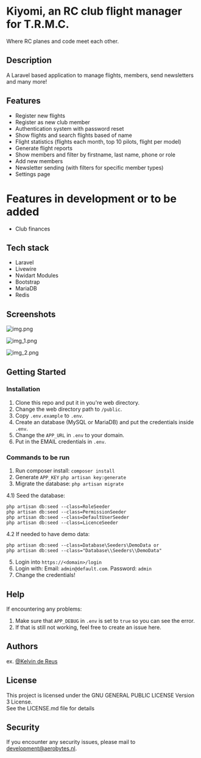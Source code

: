 # Kiyomi, an RC club flight manager for T.R.M.C.

Where RC planes and code meet each other.

## Description

A Laravel based application to manage flights, members, send newsletters and many more!

## Features
* Register new flights
* Register as new club member
* Authentication system with password reset
* Show flights and search flights based of name
* Flight statistics (flights each month, top 10 pilots, flight per model)
* Generate flight reports
* Show members and filter by firstname, last name, phone or role
* Add new members
* Newsletter sending (with filters for specific member types)
* Settings page

# Features in development or to be added
* Club finances

## Tech stack
* Laravel
* Livewire
* Nwidart Modules
* Bootstrap
* MariaDB
* Redis

## Screenshots
![img.png](img.png)

![img_1.png](img_1.png)

![img_2.png](img_2.png)

## Getting Started

### Installation
1) Clone this repo and put it in you're web directory.
2) Change the web directory path to `/public`.
3) Copy `.env.example` to `.env`.
4) Create an database (MySQL or MariaDB) and put the credentials inside `.env`.
5) Change the `APP_URL` in `.env` to your domain.
6) Put in the EMAIL credentials in `.env`.

### Commands to be run

1) Run composer install: `composer install`
2) Generate `APP_KEY` `php artisan key:generate`
3) Migrate the database: `php artisan migrate`

4.1) Seed the database:
```
php artisan db:seed --class=RoleSeeder
php artisan db:seed --class=PermissionSeeder
php artisan db:seed --class=DefaultUserSeeder 
php artisan db:seed --class=LicenceSeeder       
```

4.2 If needed to have demo data:
```
php artisan db:seed --class=Database\Seeders\DemoData or
php artisan db:seed --class="Database\\Seeders\\DemoData"
```

5) Login into `https://<domain>/login`
6) Login with: Email: `admin@default.com`. Password: `admin`
7) Change the credentials!

## Help

If encountering any problems:

1) Make sure that `APP_DEBUG` in `.env` is set to `true` so you can see the error.
2) If that is still not working, feel free to create an issue here.

## Authors

ex. [@Kelvin de Reus](https://aerobytes.nl)

## License

This project is licensed under the GNU GENERAL PUBLIC LICENSE Version 3 License. <br> See the LICENSE.md file for details

## Security
If you encounter any security issues, please mail to development@aerobytes.nl.